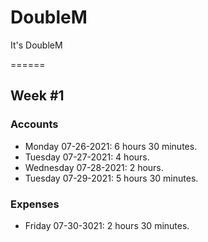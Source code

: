 # DoubleM
It's DoubleM

====== 
## Week #1
### Accounts
* Monday 07-26-2021: 6 hours 30 minutes.
* Tuesday 07-27-2021: 4 hours.
* Wednesday 07-28-2021: 2 hours.
* Tuesday 07-29-2021: 5 hours 30 minutes.
### Expenses
* Friday 07-30-3021: 2 hours 30 minutes.
